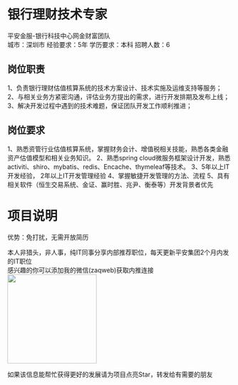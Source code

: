 # 银行理财技术专家
平安金服-银行科技中心网金财富团队  
城市：深圳市 经验要求：5年 学历要求：本科  招聘人数：6

## 岗位职责
1、负责银行理财估值核算系统的技术方案设计、技术实施及运维支持等服务；
   2、与相关业务方紧密沟通，评估业务方提出的需求，进行开发排期及发布上线；
   3、解决开发过程中遇到的技术难题，保证团队开发工作顺利推进；

## 岗位要求
1、熟悉资管行业估值核算系统，掌握财务会计、增值税相关技能，熟悉各类金融资产估值模型和相关业务知识。
   2、熟悉spring cloud微服务框架设计开发，熟悉activiti、shiro、mybatis、redis、Encache、thymeleaf等技术。
   3、5年以上IT开发经验， 2年以上IT开发管理经验
   4、掌握敏捷开发管理的方法、流程
   5、具有相关软件（恒生交易系统、金证、赢时胜、兆尹、衡泰等）开发背景者优先

# 项目说明

优势：免打扰，无需开放简历

本人非猎头，非人事，纯IT同事分享内部推荐职位，每天更新平安集团2个月内发的IT职位  
感兴趣的你可以添加我的微信(zaqweb)获取内推连接  
<img src="https://github.com/zaqweb/PA-IT-JOBS/blob/master/WechatICode.jpeg"  height="200" width="200">

如果该信息能帮忙获得更好的发展请为项目点亮Star，转发给有需要的朋友




